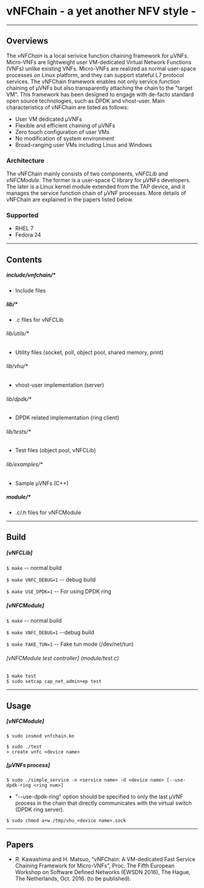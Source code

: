 # vNFChain - a yet another NFV style -

---
## Overviews

The *vNFChain* is a local serivice function chaining framework for μVNFs.
Micro-VNFs are lightweight user VM-dedicated Virtual
Network Functions (VNFs) unlike existing VNFs.
Micro-VNFs are realized as normal user-space processes
on Linux platform, and they can support stateful L7
protocol services. The vNFChain framework enables
not only service function chaining of μVNFs but also
transparently attaching the chain to the "target VM".
This framework has been designed to engage with
de-facto standard open source technologies, such as
DPDK and vhost-user. Main characteristics of vNFChain
are listed as follows:
- User VM dedicated μVNFs
- Flexible and efficient chaining of μVNFs
- Zero touch configuration of user VMs
- No modification of system environment
- Broad-ranging user VMs including Linux and Windows

### Architecture
The vNFChain mainly consists of two components,
*vNFCLib* and *vNFCModule*. The former is a user-space
C library for μVNFs developers. The later is a Linux
kernel module extended from the TAP device, and it
manages the service function chain of μVNF processes.
More details of vNFChain are explained in the papers
listed below.

### Supported
- RHEL 7
- Fedora 24

---
## Contents

##### include/vnfchain/*
- Include files

##### lib/*
- .c files for vNFCLib

###### lib/utils/*
- Utility files (socket, poll, object pool, shared memory, print)

###### lib/vhu/*
- vhost-user implementation (server)

###### lib/dpdk/*
- DPDK related implementation (ring client)

###### lib/tests/*
- Test files (object pool, vNFCLib)

###### lib/examples/*
- Sample μVNFs (C++)

##### module/*
- .c/.h files for vNFCModule

---
## Build

##### [vNFCLib]
`$ make`  -- normal build

`$ make VNFC_DEBUG=1` -- debug build

`$ make USE_DPDK=1` -- For using DPDK ring

##### [vNFCModule]
`$ make` -- normal build

`$ make VNFC_DEBUG=1` --debug build

`$ make FAKE_TUN=1` -- Fake tun mode (/dev/net/tun)

###### [vNFCModule test controller] (module/test.c)
```
$ make test
$ sudo setcap cap_net_admin+ep test
```

---
## Usage

##### [vNFCModule]
`$ sudo insmod vnfchain.ko`

```
$ sudo ./test
> create vnfc <device name>
```

##### [μVNFs process]

`$ sudo ./simple_service -n <service name> -d <device name> [--use-dpdk-ring <ring num>]`

- "--use-dpdk-ring" option should be specified to
only the last μVNF process in the chain that directly
communicates with the virtual switch (DPDK ring server).

`$ sudo chmod a+w /tmp/vhu_<device name>.sock`

---
## Papers

* R. Kawashima and H. Matsuo, "vNFChain: A VM-dedicated Fast Service Chaining Framework for Micro-VNFs", Proc. The Fifth European Workshop on Software Defined Networks (EWSDN 2016), The Hague, The Netherlands, Oct. 2016. (to be published).
